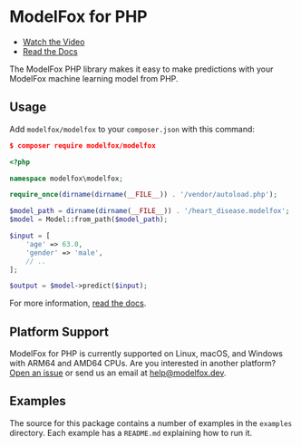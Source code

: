 # ModelFox for PHP

- [Watch the Video](https://www.modelfox.dev)
- [Read the Docs](https://www.modelfox.dev/docs)

The ModelFox PHP library makes it easy to make predictions with your ModelFox machine learning model from PHP.

## Usage

Add `modelfox/modelfox` to your `composer.json` with this command:

```json
$ composer require modelfox/modelfox
```

```php
<?php

namespace modelfox\modelfox;

require_once(dirname(dirname(__FILE__)) . '/vendor/autoload.php');

$model_path = dirname(dirname(__FILE__)) . '/heart_disease.modelfox';
$model = Model::from_path($model_path);

$input = [
    'age' => 63.0,
    'gender' => 'male',
    // ..
];

$output = $model->predict($input);
```

For more information, [read the docs](https://www.modelfox.dev/docs).

## Platform Support

ModelFox for PHP is currently supported on Linux, macOS, and Windows with ARM64 and AMD64 CPUs. Are you interested in another platform? [Open an issue](https://github.com/modelfoxdotdev/modelfox/issues/new) or send us an email at [help@modelfox.dev](mailto:help@modelfox.dev).

## Examples

The source for this package contains a number of examples in the `examples` directory. Each example has a `README.md` explaining how to run it.

